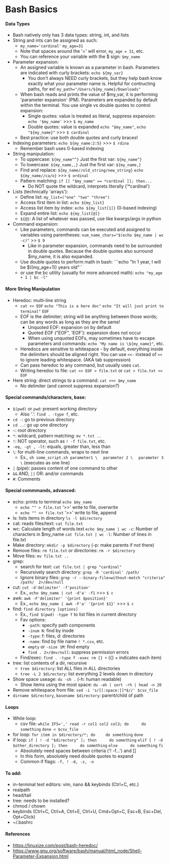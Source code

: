 
# Bash Basics

#### Data Types
 - Bash natively only has 3 data types: string, int, and lists
 - String and ints can be assigned as such:
    - ```my_name='cardinal'```             ```my_age=31 ```
    - Note that spaces around the '=' will error, ```my_age = 31```, etc.
    - You can reference your variable with the $ sign: ```$my_name```
 - Parameter expansion:
    - An assigned variable is known as a parameter in bash. Parameters are
      indicated with curly brackets: ```echo ${my_var}```
        - You don't always NEED curly brackets, but they help bash know exactly
          what your parameter name is. Helpful for contructing paths, for ex!
          ```my_path="/Users/${my_name}/Downloads"```
    - When bash reads and prints the value of $my_var, it is performing
      'parameter expansion' (PM). Parameters are expanded by default within the
      terminal. You use single vs double quotes to control expansion:
        - Single quotes: value is treated as literal, suppress expansion: 
        ```echo '$my_name'``` >>> ```$ my_name```
        - Double quotes: value is expanded 
        ```echo "$my_name"```, ```echo "${my_name}"``` >>> ```$ cardinal```
    - Best practice: use both double quotes and curly braces!
 - Indexing parameters: ```echo ${my_name:2:5}``` >>> ```$ rdina```
    - Remember bash uses 0-based indexing
 - String manipulation:
    - To uppercase: ```${my_name^^}```    Just the first var: ```${my_name^}```
    - To lowercase: ```${my_name,,}```    Just the first var: ```${my_name,}```
    - Find and replace: ```${my_name//old_string/new_string}```
                        ```echo ${my_name//ca/o}``` >>> ```$ ordinal```
    - Pattern matching: ```if [[ "$my_name" == *cardinal ]]; then...```
        - Do NOT quote the wildcard, interprets literally ('*cardinal')
 - Lists (technically 'arrays'):
    - Define list: ```my_list=("one" "two" "three")```
    - Access first item in list: ```echo ${my_list}```
    - Access list item by index: ```echo ${my_list[1]}``` (0-based indexing)
    - Expand entire list: ```echo ${my_list[@]}```
    - ```${@}```: A list of whatever was passed, use like kwargs/args in python
 - Command expansion:
    - Like parameters, commands can be executed and assigned to variables using
      parentheses:
        ```num_name_chars="$(echo $my_name | wc -c)"``` >> ```$ 9```
        - Like in parameter expansion, commands need to be surrounded in double
          quotes. Because the double quotes also surround $my_name, it is also
          expanded.
    - Use double quotes to perform math in bash:
        ```echo "In 1 year, I will be $((my_age+1)) years old"``
    - or use the bc utility (usually for more advanced math): 
        ```echo "my_age + 1 | bc -l"```

#### More String Manipulation
 - Heredoc: multi-line string
    - ```cat << EOF```
      ```echo "This is a here doc"```
      ```echo "It will just print to terminal"```
      ```EOF```
    - EOF is the delimiter; string will be anything between those words; can be
      any words as long as they are the same!
        - Unquoted EOF: expansion on by default
        - Quoted EOF ("EOF", 'EOF'): expansion does not occur
        - When using unquoted EOFs, may sometimes have to escape parameters and
          commands: ```echo "My name is \${my_name}"```, etc.
    - Heredocs are sensitive to whitespace - by default, everything inside the
      delimiters should be aligned right. You can use ```<<-``` instead of 
      ```<<``` to ignore leading whitespace. (AKA tab suppression)
    - Can pass heredoc to any command, but usually uses ```cat```.
    - Writing heredoc to file:
      ```cat << EOF > file.txt``` or ```cat > file.txt << EOF```
 - Here string: direct strings to a command: ```cat <<< $my_name```
    - No delimiter (and cannot suppress expansion?)

#### Special commands/characters, base:
 - ```$(pwd)``` or `pwd`: present working directory
    - Also '.': ```find . -type f```, etc.
 - ```cd -```: go to previous directory
 - ```cd ..```: go up one directory
 - ```~```: root directory
 - ```*```: wildcard, pattern matching: ```mv *.txt ..```
 - ```!```: NOT operator, such as ```! -f file.txt```, etc.
 - ```-eq, -gt , -lt```: equals, greater than, less than
 - ```\```: for multi-line commands, wraps to next line
    - Ex., ```sh some_script.sh parameter1 \```
           ```  parameter 2 \```
           ```  parameter 3 \```
           (executes as one line)
 - ```|``` (pipe): passes content of one command to other
 - ```&&``` AND, ```||``` OR: and/or commands
 - ```#```: Comments

#### Special commmands, advanced:
 - echo: prints to terminal ```echo $my_name```
   - ```echo "" > file.txt``` '>>' write to file, overwrite
   - ```echo "" >> file.txt``` '>>' write to file, append
 - ls: lists items in directory ```ls -l $directory```
 - cat: reads files/text: ```cat file.txt```
 - wc: Calculate length of words.text
    ```echo $my_name | wc -c```: Number of characters in $my_name
    ```cat file.txt | wc -l```: Number of lines in file.txt
 - Make directory: ```mkdir -p $directory``` (-p: make parents if not there)
 - Remove files: ```rm file.txt``` or directories: ```rm -r $directory```
 - Move files: ```mv file.txt ..```
 - grep: 
    - search for text: ```cat file.txt | grep "cardinal"```
    - Recursively search directory: ```grep -R 'cardinal' /path/```
    - Ignore binary files: 
      ```grep -r --binary-file=without-match "criteria" /path/  2>/dev/null```
 - cut: ```cut -d'delimiter' -f'position'```
    - Ex., ```echo $my_name | cut -d'a' -f1``` >>> ```$ c```
 - awk: ```awk -F'delimiter' '{print $position}'```
    - Ex., ```echo $my_name | awk -F'a' '{print $1}'``` >>> ```$ c```
 - find: ```find directory [options]```
    - Ex., ```find $(pwd) -type f``` to list files in current directory
    - Fav options:
        - ```-path```: specify path components
        - ```-inum N```: find by inode
        - ```-type```: f: files, d: directories
        - ```-name```: find by file name ```! *.csv```, etc. 
        - ```empty``` or ```-size 1M```: find empty
        - ```find . 2>/dev/null```: suppress permission errors
    - Find/exec: ```find . -type f -exec rm {} +``` ({} + indicates each item)
 - tree: list contents of a dir, recursive
    - ```tree $directory```: list ALL files in ALL directories
    - ```tree -L 2 $directory```: list everything 2 levels down in directory
 - Show space useage: ```du -sh .``` (-h: human readable)
    - Show items using the most space: ```du -ah | sort -rh | head -n 20```
 - Remove whitespace from file: ```sed -i 's/[[:space:]]*$//' $csv_file```
 - ```dirname $directory```, ```basename $directory```: parent/child of path

#### Loops
 - While loop:
    - csv file:
        ```while IFS=',' read -r col1 col2 col3; do```
        ```     do something```
        ```done < $csv_file```
 - for loop:
    ```for item in $directory/*; do```
    ```    do something```
    ```done```
 - if loop:
    ```if [ ! -d "$directory" ]; then```
    ```     do something```
    ```elif [ ! -d $other_directory ]; then```
    ```     do something```
    ```else```
    ```     do something```
    ```fi```
    - Absolutely need spaces between criteria ('! -f...') and []
    - In this form, absolutely need double quotes to expand 
    - Common if flags: ```-f, ! -d, -z, -n```

#### To add:
 - in-terminal text editors: vim, nano && keybinds (Ctrl+C, etc.)
 - realpath
 - head/tail
 - tree: needs to be installed?
 - chmod / chown
 - keybinds (Ctrl+C, Ctrl+A, Ctrl+E, Ctrl+U, Cmd+Opt+C, Esc+B, Esc+Del, 
   Opt+Click)
 - ~/.bashrc

#### References
 - https://linuxize.com/post/bash-heredoc/
 - https://www.gnu.org/software/bash/manual/html_node/Shell-Parameter-Expansion.html